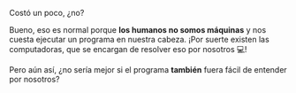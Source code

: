 Costó un poco, ¿no? 

Bueno, eso es normal porque **los humanos no somos máquinas** y nos cuesta ejecutar un programa en nuestra cabeza. ¡Por suerte existen las computadoras, que se encargan de resolver eso por nosotros 
:computer:!

Pero aún así, ¿no sería mejor si el programa **también** fuera fácil de entender por nosotros?
